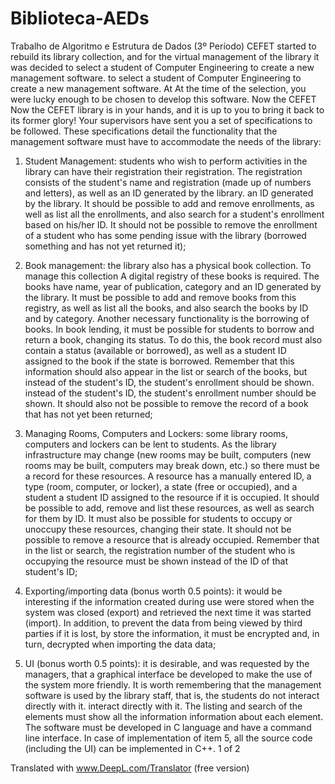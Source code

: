 # Biblioteca-AEDs

Trabalho de Algoritmo e Estrutura de Dados (3º Período)
CEFET started to rebuild its library collection, and for the virtual management of the library it was decided to select a student of Computer Engineering to create a new management software.
to select a student of Computer Engineering to create a new management software. At
At the time of the selection, you were lucky enough to be chosen to develop this software. Now the CEFET
Now the CEFET library is in your hands, and it is up to you to bring it back to its former glory!
Your supervisors have sent you a set of specifications to be followed. These specifications detail
the functionality that the management software must have to accommodate the needs of the library:

1) Student Management: students who wish to perform activities in the library can have their registration
their registration. The registration consists of the student's name and registration (made up of numbers and letters), as well as an ID generated by the library.
an ID generated by the library. It should be possible to add and remove enrollments, as well as list all the
enrollments, and also search for a student's enrollment based on his/her ID. It should not be possible to remove the enrollment
of a student who has some pending issue with the library (borrowed something and has not yet returned it);

2) Book management: the library also has a physical book collection. To manage this collection
A digital registry of these books is required. The books have name, year of publication, category and an ID
generated by the library. It must be possible to add and remove books from this registry, as well as list all
the books, and also search the books by ID and by category. Another necessary functionality is the borrowing
of books. In book lending, it must be possible for students to borrow and return a book,
changing its status. To do this, the book record must also contain a status (available or borrowed),
as well as a student ID assigned to the book if the state is borrowed. Remember that this
information should also appear in the list or search of the books, but instead of the student's ID, the student's enrollment should be shown.
instead of the student's ID, the student's enrollment number should be shown. It should also not be possible to remove the record of a book that has not yet been
returned;

3) Managing Rooms, Computers and Lockers: some library rooms, computers and lockers can be lent to students. As the library infrastructure may change (new rooms may be built, computers
(new rooms may be built, computers may break down, etc.) so there must be a record for these resources. A resource
has a manually entered ID, a type (room, computer, or locker), a state (free or occupied), and a student
a student ID assigned to the resource if it is occupied. It should be possible to add, remove and list
these resources, as well as search for them by ID. It must also be possible for students to occupy or unoccupy these
resources, changing their state. It should not be possible to remove a resource that is already occupied. Remember that
in the list or search, the registration number of the student who is occupying the resource must be shown instead of the ID of that
student's ID;

4) Exporting/importing data (bonus worth 0.5 points): it would be interesting if the information created during use were stored when the system was closed (export) and retrieved the next time it was started (import). In addition, to prevent the data from being viewed by third parties if it is lost, by
store the information, it must be encrypted and, in turn, decrypted when importing the data
data;

5) UI (bonus worth 0.5 points): it is desirable, and was requested by the managers, that a graphical interface be developed to make the use of the system more friendly.
It is worth remembering that the management software is used by the library staff, that is, the students do not interact directly with it.
interact directly with it. The listing and search of the elements must show all the information
information about each element. The software must be developed in C language and have a command line interface.
In case of implementation of item 5, all the source code (including the UI) can be implemented in C++.
1 of 2

Translated with www.DeepL.com/Translator (free version)
